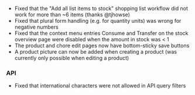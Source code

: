 - Fixed that the "Add all list items to stock" shopping list workflow did not work for more than ~6 items (thanks @tjhowse)
- Fixed that plural form handling (e.g. for quantity units) was wrong for negative numbers
- Fixed that the context menu entries Consume and Transfer on the stock overview page were disabled when the amount in stock was < 1
- The product and chore edit pages now have bottom-sticky save buttons
- A product picture can now be added when creating a product (was currently only possible when editing a product)

### API
- Fixed that international characters were not allowed in API query filters
